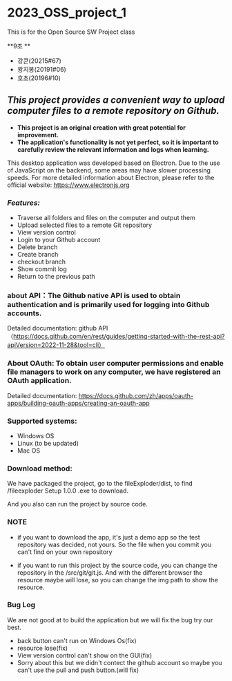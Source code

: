 # 2023_OSS_project_1
This is for the Open Source SW Project class

**9조 **

- 강쿤(20215#67)
- 왕지봉(20191#06)
- 호초(20196#10)



## ***This project provides a convenient way to upload computer files to a remote repository on Github.***

- **This project is an original creation with great potential for improvement.**
- **The application's functionality is not yet perfect, so it is important to carefully review the relevant information and logs when learning.**

This desktop application was developed based on Electron. Due to the use of JavaScript on the backend, some areas may have slower processing speeds. For more detailed information about Electron, please refer to the official website: https://www.electronjs.org

### *Features:*

- Traverse all folders and files on the computer and output them
- Upload selected files to a remote Git repository
- View version control
- Login to your Github account
- Delete branch
- Create branch
- checkout branch
- Show commit log
- Return to the previous path

### about API：The Github native API is used to obtain authentication and is primarily used for logging into Github accounts.
Detailed documentation: github API（https://docs.github.com/en/rest/guides/getting-started-with-the-rest-api?apiVersion=2022-11-28&tool=cli）

### About OAuth: To obtain user computer permissions and enable file managers to work on any computer, we have registered an OAuth application.
Detailed documentation: https://docs.github.com/zh/apps/oauth-apps/building-oauth-apps/creating-an-oauth-app

### Supported systems: 
- Windows OS 
- Linux (to be updated)
- Mac OS 

### Download method: 
We have packaged the project, go to the fileExploder/dist, to find /fileexploder Setup 1.0.0 .exe to download.

And you also can run the project by source code.


### NOTE ###

- if you want to download the app, it's just a demo app so the test repository was decided, not yours. So the file when you commit you can't find on your own repository

- if you want to run this project by the source code, you can change the repository in the /src/git/git.js. And with the different browser the resource maybe will lose, so you can change the img path to show the resource.


### Bug Log ###

We are not good at to build the application but we will fix the bug try our best.

- back button can't run on Windows Os(fix)
- resource lose(fix)
- View version control can't show on the GUI(fix)
- Sorry about this but we didn't contect the github account so maybe you can't use the pull and push button.(will fix)









